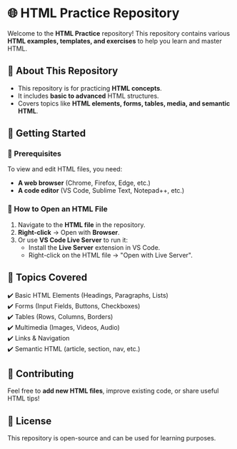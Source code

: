 # 🌐 HTML Practice Repository

Welcome to the **HTML Practice** repository! This repository contains various **HTML examples, templates, and exercises** to help you learn and master HTML.

## 📌 About This Repository
- This repository is for practicing **HTML concepts**.
- It includes **basic to advanced** HTML structures.
- Covers topics like **HTML elements, forms, tables, media, and semantic HTML**.


## 🚀 Getting Started

### 🔹 Prerequisites
To view and edit HTML files, you need:
- **A web browser** (Chrome, Firefox, Edge, etc.)
- **A code editor** (VS Code, Sublime Text, Notepad++, etc.)

### 🔹 How to Open an HTML File
1. Navigate to the **HTML file** in the repository.
2. **Right-click** → Open with **Browser**.
3. Or use **VS Code Live Server** to run it:
   - Install the **Live Server** extension in VS Code.
   - Right-click on the HTML file → "Open with Live Server".

## 📌 Topics Covered
✔️ Basic HTML Elements (Headings, Paragraphs, Lists)  
✔️ Forms (Input Fields, Buttons, Checkboxes)  
✔️ Tables (Rows, Columns, Borders)  
✔️ Multimedia (Images, Videos, Audio)  
✔️ Links & Navigation  
✔️ Semantic HTML (article, section, nav, etc.)  

## 📢 Contributing
Feel free to **add new HTML files**, improve existing code, or share useful HTML tips!

## 📝 License
This repository is open-source and can be used for learning purposes.



